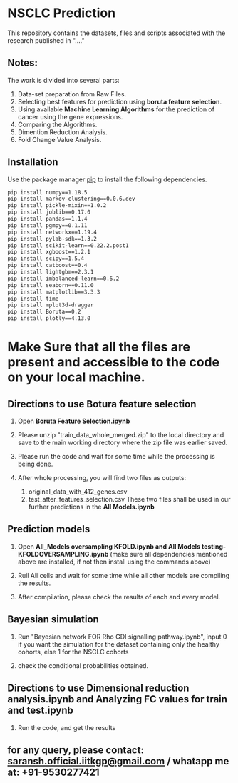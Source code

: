 # NSCLC Prediction
This repository contains the datasets, files and scripts associated with the research published in "...."

## Notes:

The work is divided into several parts:
1. Data-set preparation from Raw Files.
2. Selecting best features for prediction using <b>boruta feature selection</b>.
3. Using available <b>Machine Learning Algorithms</b> for the prediction of cancer using the gene expressions.
4. Comparing the Algorithms.
5. Dimention Reduction Analysis.
6. Fold Change Value Analysis.

## Installation

Use the package manager [pip](https://pip.pypa.io/en/stable/) to install the following dependencies.

```bash
pip install numpy==1.18.5
pip install markov-clustering==0.0.6.dev
pip install pickle-mixin==1.0.2
pip install joblib==0.17.0
pip install pandas==1.1.4
pip install pgmpy==0.1.11
pip install networkx==1.19.4
pip install pylab-sdk==1.3.2
pip install scikit-learn==0.22.2.post1
pip install xgboost==1.2.1
pip install scipy==1.5.4
pip install catboost==0.4
pip install lightgbm==2.3.1
pip install imbalanced-learn==0.6.2
pip install seaborn==0.11.0
pip install matplotlib==3.3.3
pip install time
pip install mplot3d-dragger
pip install Boruta==0.2
pip install plotly==4.13.0
```
# Make Sure that all the files are present and accessible to the code on your local machine.

## Directions to use Botura feature selection

1. Open <b>Boruta Feature Selection.ipynb</b>

2. Please unzip "train_data_whole_merged.zip" to the local directory and save to the main working directory where the zip file was earlier saved. 

3. Please run the code and wait for some time while the processing is being done.

4. After whole processing, you will find two files as outputs:
   1. original_data_with_412_genes.csv
   2. test_after_features_selection.csv
  These two files shall be used in our further predictions in the <b>All Models.ipynb</b>

## Prediction models

1. Open <b>All_Models oversampling KFOLD.ipynb and All Models testing-KFOLDOVERSAMPLING.ipynb </b> (make sure all dependencies mentioned above are installed, if not then install using the commands above)


2. Rull All cells and wait for some time while all other models are compiling the results.

3. After compilation, please check the results of each and every model.

## Bayesian simulation

1. Run "Bayesian network FOR Rho GDI signalling pathway.ipynb", input 0 if you want the simulation for the dataset containing only the healthy cohorts, else 1 for the NSCLC cohorts

2. check the conditional probabilities obtained.

## Directions to use <b> Dimensional reduction analysis.ipynb and Analyzing FC values for train and test.ipynb</b>

1. Run the code, and get the results


## for any query, please contact: saransh.official.iitkgp@gmail.com / whatapp me at: +91-9530277421

